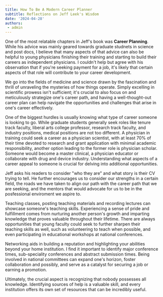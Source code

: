 ```yaml
---
title: How To Be A Modern Career Planner 
subtitle: Reflections on Jeff Leek's Wisdom 
date: '2024-04-28'
authors:
 - admin 
---
```

One of the most relatable chapters in Jeff's book was **Career Planning**. While his advice was mainly geared towards graduate studnets in science and post docs, I believe that many aspects of that advice can also be helpful to young physicians finishing their training and starting to build their careers as independent physicians. I couldn't help but agree with his observation that if you're seeking payment for a job, it's likely that certain aspects of that role will contribute to your career development.

We go into the fields of medicine and science drawn by the fascination and thrill of unraveling the mysteries of how things operate. Simply excelling in scientific prowess isn't sufficient; it's crucial to also focus on and meticulously strategize one's career path, and having a well-thought-out career plan can help navigate the opportunities and challenges that arise in one's career effectively.

One of the biggest hurdles is usually knowing what type of career someone is looking to go. While graduate students generally seek roles like tenure track faculty, liberal arts college professor, research track faculty, and industry positions, medical positions are not too different. A physician in training could seek a career as a physician scientist, with at least 70% of their time devoted to research and grant application with minimal academic responsibility, another option leading to the former role is physician scholar. Someone would become a master clinical, a physician educator or collaborate with drug and device industry. 
Understanding what aspects of a career appeal to someone is crucial for delving into additional opportunities.

Jeff asks his readers to consider "who they are" and what story is their CV trying to tell. He further encourages us to consider our strengths in a certain field, the roads we have taken to align our path with the career path that we are seeking, and the mentors that would advocate for us to be in the posfessional enviroment we aspire to. 

Teaching classes, posting teaching materials and recording lectures can showcase someone's teaching skills. Experiencing a sense of pride and fulfillment comes from nurturing another person's growth and imparting knowledge that proves valuable throughout their lifetime. There are always opportunities that young faculty could seek to further sharpen their teaching skills as well, such as volunteering to teach when possible, and even participating in educational workshops at national conferences. 

Networking aids in building a reputation and highlighting your abilities beyond your home institution. I find it important to identify major conference times, sub-speciality conferences and abstract submission times. Being involved in national committees can expand one's horizon, foster collaboration and possibly, and serve as a catalyst for securing a job or earning a promotion.

Ultimately, the crucial aspect is recognizing that nobody possesses all knowledge. Identifying sources of help is a valuable skill, and every institution offers its own set of resources that can be incredibly useful. 